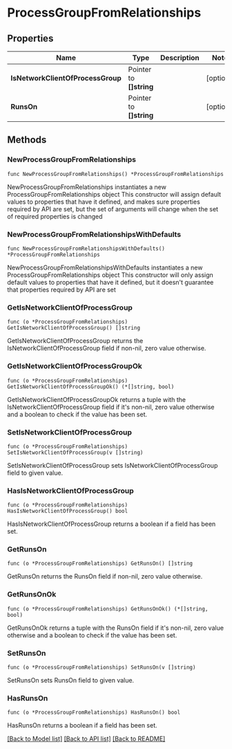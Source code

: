 # ProcessGroupFromRelationships

## Properties

Name | Type | Description | Notes
------------ | ------------- | ------------- | -------------
**IsNetworkClientOfProcessGroup** | Pointer to **[]string** |  | [optional] 
**RunsOn** | Pointer to **[]string** |  | [optional] 

## Methods

### NewProcessGroupFromRelationships

`func NewProcessGroupFromRelationships() *ProcessGroupFromRelationships`

NewProcessGroupFromRelationships instantiates a new ProcessGroupFromRelationships object
This constructor will assign default values to properties that have it defined,
and makes sure properties required by API are set, but the set of arguments
will change when the set of required properties is changed

### NewProcessGroupFromRelationshipsWithDefaults

`func NewProcessGroupFromRelationshipsWithDefaults() *ProcessGroupFromRelationships`

NewProcessGroupFromRelationshipsWithDefaults instantiates a new ProcessGroupFromRelationships object
This constructor will only assign default values to properties that have it defined,
but it doesn't guarantee that properties required by API are set

### GetIsNetworkClientOfProcessGroup

`func (o *ProcessGroupFromRelationships) GetIsNetworkClientOfProcessGroup() []string`

GetIsNetworkClientOfProcessGroup returns the IsNetworkClientOfProcessGroup field if non-nil, zero value otherwise.

### GetIsNetworkClientOfProcessGroupOk

`func (o *ProcessGroupFromRelationships) GetIsNetworkClientOfProcessGroupOk() (*[]string, bool)`

GetIsNetworkClientOfProcessGroupOk returns a tuple with the IsNetworkClientOfProcessGroup field if it's non-nil, zero value otherwise
and a boolean to check if the value has been set.

### SetIsNetworkClientOfProcessGroup

`func (o *ProcessGroupFromRelationships) SetIsNetworkClientOfProcessGroup(v []string)`

SetIsNetworkClientOfProcessGroup sets IsNetworkClientOfProcessGroup field to given value.

### HasIsNetworkClientOfProcessGroup

`func (o *ProcessGroupFromRelationships) HasIsNetworkClientOfProcessGroup() bool`

HasIsNetworkClientOfProcessGroup returns a boolean if a field has been set.

### GetRunsOn

`func (o *ProcessGroupFromRelationships) GetRunsOn() []string`

GetRunsOn returns the RunsOn field if non-nil, zero value otherwise.

### GetRunsOnOk

`func (o *ProcessGroupFromRelationships) GetRunsOnOk() (*[]string, bool)`

GetRunsOnOk returns a tuple with the RunsOn field if it's non-nil, zero value otherwise
and a boolean to check if the value has been set.

### SetRunsOn

`func (o *ProcessGroupFromRelationships) SetRunsOn(v []string)`

SetRunsOn sets RunsOn field to given value.

### HasRunsOn

`func (o *ProcessGroupFromRelationships) HasRunsOn() bool`

HasRunsOn returns a boolean if a field has been set.


[[Back to Model list]](../README.md#documentation-for-models) [[Back to API list]](../README.md#documentation-for-api-endpoints) [[Back to README]](../README.md)



